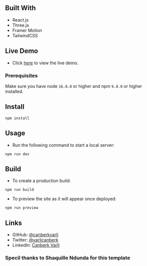 ## Built With

- React.js
- Three.js
- Framer Motion
- TailwindCSS

## Live Demo

- Click [here](https://canberkvarli.github.io) to view the live demo.


### Prerequisites

Make sure you have node `16.0.0` or higher and npm `9.0.0` or higher installed.

## Install

```
npm install
```

## Usage

- Run the following command to start a local server:

```
npm run dev
```

## Build

- To create a production build:

```
npm run build
```

- To preview the site as it will appear once deployed:

```
npm run preview
```

## Links

- GitHub: [@canberkvarli](https://github.com/canberkvarli)
- Twitter: [@varlicanberk](https://twitter.com/varlicanberk)
- LinkedIn: [Canberk Varli](https://www.linkedin.com/in/canberkvarli/)

### Specil thanks to Shaquille Ndunda for this template

